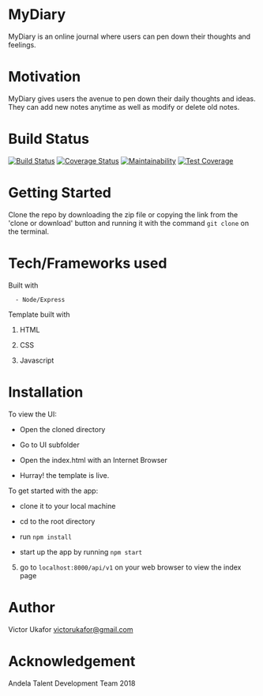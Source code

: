 # MyDiary 

MyDiary is an online journal where users can pen down their thoughts and feelings.



# Motivation

MyDiary gives users the avenue to pen down their daily thoughts and ideas. They can add new
notes anytime as well as modify or delete old notes.


# Build Status

[![Build Status](https://travis-ci.org/VictorUkafor/MyDiary.svg?branch=018-Server-setup-continuous-integrations)](https://travis-ci.org/VictorUkafor/WEConnect) [![Coverage Status](https://coveralls.io/repos/github/VictorUkafor/MyDiary/badge.svg?branch=018-Server-setup-continuous-integrations)](https://coveralls.io/github/VictorUkafor/MyDiary?branch=master) [![Maintainability](https://api.codeclimate.com/v1/badges/47ae678c6a8d217ca7f3/maintainability)](https://codeclimate.com/github/VictorUkafor/MyDiary/maintainability) [![Test Coverage](https://api.codeclimate.com/v1/badges/47ae678c6a8d217ca7f3/test_coverage)](https://codeclimate.com/github/VictorUkafor/MyDiary/test_coverage)



# Getting Started

Clone the repo by downloading the zip file or copying the link from the 'clone or download' button and running it with the command ``git clone`` on the terminal.



# Tech/Frameworks used

Built with

      - Node/Express


Template built with

1. HTML

2. CSS

3. Javascript


# Installation

To view the UI:

*  Open the cloned directory

*  Go to UI subfolder

*  Open the index.html with an Internet Browser

* Hurray! the template is live.


To get started with the app:

* clone it to your local machine

* cd to the root directory

* run ``npm install``

* start up the app by running ``npm start``

5. go to ``localhost:8000/api/v1`` on your web browser to view the index page



# Author

Victor Ukafor victorukafor@gmail.com



# Acknowledgement

Andela Talent Development Team 2018







